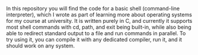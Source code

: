 In this repository you will find the code for a basic shell (command-line interpreter), which I wrote as part of learning more about operating systems for my course at university. It is written purely in C, and currently it supports most shell commands with cd, path, and exit being built-in, while also being able to redirect standard output to a file and run commands in parallel. To try using it, you can compile it with any dedicated compiler, run it, and it should work on any system.
